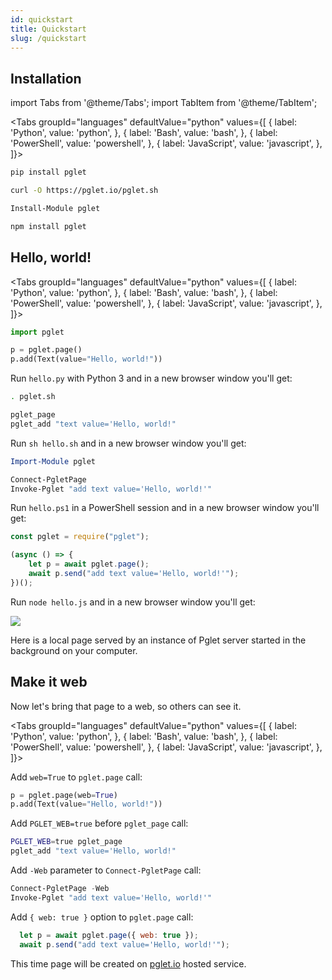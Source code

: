 ```yaml
---
id: quickstart
title: Quickstart
slug: /quickstart
---
```


## Installation

import Tabs from '@theme/Tabs';
import TabItem from '@theme/TabItem';

<Tabs groupId="languages" defaultValue="python" values={[
  { label: 'Python', value: 'python', },
  { label: 'Bash', value: 'bash', },
  { label: 'PowerShell', value: 'powershell', },
  { label: 'JavaScript', value: 'javascript', },
]}>

<TabItem value="python">

```bash
pip install pglet
```
</TabItem>

<TabItem value="bash">

```bash
curl -O https://pglet.io/pglet.sh
```
</TabItem>

<TabItem value="powershell">

```powershell
Install-Module pglet
```

</TabItem>

<TabItem value="javascript">

```bash
npm install pglet
```

</TabItem>

</Tabs>





## Hello, world!

<Tabs groupId="languages" defaultValue="python" values={[
  { label: 'Python', value: 'python', },
  { label: 'Bash', value: 'bash', },
  { label: 'PowerShell', value: 'powershell', },
  { label: 'JavaScript', value: 'javascript', },
]}>

<TabItem value="python">

```python title="hello.py"
import pglet

p = pglet.page()
p.add(Text(value="Hello, world!"))
```

Run `hello.py` with Python 3 and in a new browser window you'll get:

</TabItem>

<TabItem value="bash">

```bash title="hello.sh"
. pglet.sh

pglet_page
pglet_add "text value='Hello, world!"
```

Run `sh hello.sh` and in a new browser window you'll get:

</TabItem>

<TabItem value="powershell">

```powershell title="hello.ps1"
Import-Module pglet

Connect-PgletPage
Invoke-Pglet "add text value='Hello, world!'"
```

Run `hello.ps1` in a PowerShell session and in a new browser window you'll get:

</TabItem>

<TabItem value="javascript">

```javascript title="hello.js"
const pglet = require("pglet");

(async () => {
    let p = await pglet.page();
    await p.send("add text value='Hello, world!'");
})();
```

Run `node hello.js` and in a new browser window you'll get:

</TabItem>

</Tabs>

<div style={{textAlign: 'center'}}><img src="/img/docs/quickstart-hello-world.png" /></div>

Here is a local page served by an instance of Pglet server started in the background on your computer.

## Make it web

Now let's bring that page to a web, so others can see it.

<Tabs groupId="languages" defaultValue="python" values={[
  { label: 'Python', value: 'python', },
  { label: 'Bash', value: 'bash', },
  { label: 'PowerShell', value: 'powershell', },
  { label: 'JavaScript', value: 'javascript', },
]}>

<TabItem value="python">

Add `web=True` to `pglet.page` call:

```python {1}
p = pglet.page(web=True)
p.add(Text(value="Hello, world!"))
```

</TabItem>

<TabItem value="bash">

Add `PGLET_WEB=true` before `pglet_page` call:

```bash {1}
PGLET_WEB=true pglet_page
pglet_add "text value='Hello, world!"
```

</TabItem>

<TabItem value="powershell">

Add `-Web` parameter to `Connect-PgletPage` call:

```powershell {1}
Connect-PgletPage -Web
Invoke-Pglet "add text value='Hello, world!'"
```

</TabItem>

<TabItem value="javascript">

Add `{ web: true }` option to `pglet.page` call:

```javascript {1}
  let p = await pglet.page({ web: true });
  await p.send("add text value='Hello, world!'");
```

</TabItem>

</Tabs>

This time page will be created on [pglet.io](pglet-io) hosted service.
